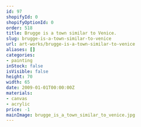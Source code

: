 ```yaml
---
id: 97
shopifyId: 0
shopifyOptionId: 0
order: 518
title: Brugge is a town similar to Venice.
slug: brugge-is-a-town-similar-to-venice
url: art-works/brugge-is-a-town-similar-to-venice
aliases: []
categories:
- painting
inStock: false
isVisible: false
height: 70
width: 65
date: 2009-01-01T00:00:00Z
materials:
- canvas
- acrylic
price: -1
mainImage: brugge_is_a_town_similar_to_venice.jpg
---
```

